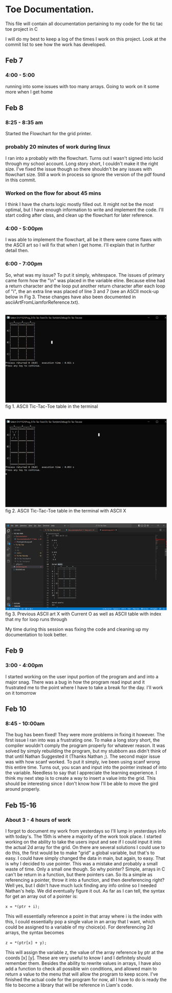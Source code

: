 # Toe Documentation.
This file will contain all documentation pertaining to my code for the tic tac toe project in C

I will do my best to keep a log of the times I work on this project. Look at the commit list to see how the work has developed.
## Feb 7
### 4:00 - 5:00
running into some issues with too many arrays. Going to work on it some more when I get home
## Feb 8
### 8:25 - 8:35 am
Started the Flowchart for the grid printer.
### probably 20 minutes of work during linux
I ran into a probably with the flowchart. Turns out I wasn't signed into lucid through my school account. Long story short, I couldn't make it the right size. I've fixed the issue though so there shouldn't be any issues with flowchart size. Still a work in process so ignore the version of the pdf found in this commit.
### Worked on the flow for about 45 mins
I think I have the charts logic mostly filled out. It might not be the most optimal, but I have enough information to write and implement the code. I'll start coding after class, and clean up the flowchart for later reference.
### 4:00 - 5:00pm
I was able to implement the flowchart, all be it there were come flaws with the ASCII art so I will fix that when I get home. I'll explain that in further detail then.
### 6:00 - 7:00pm
So, what was my issue? To put it simply, whitespace. The issues of primary came form how the "\n" was placed in the variable eline. Because eline had a return character and the loop put another return character after each loop of "i", the an extra line was placed of line 3 and 7 (see an ASCII mock-up below in Fig 3. These changes have also been documented in asciiArtFromLiamforReference.txt). 

</br>![ASCCI_TICTACTOE](ASCCI_TERMINAL.png)
fig 1. ASCII Tic-Tac-Toe table in the terminal

</br>![ASCCI_TICTACTOE](ASCCI_TERMINAL_WITH_X.png)
fig 2. ASCII Tic-Tac-Toe table in the terminal with ASCII X

</br>![ASCCI_TICTACTOE](OLD_ASCCI.png)
fig 3. Previous ASCII art X with Current O as well as ASCII table with index that my for loop runs through

My time during this session was fixing the code and cleaning up my documentation to look better.
## Feb 9
### 3:00 - 4:00pm
I started working on the user input portion of the program and and into a major snag. There was a bug in how the program read input and it frustrated me to the point where I have to take a break for the day. I'll work on it tomorrow
## Feb 10
### 8:45 - 10:00am
The bug has been fixed! They were more problems in fixing it however. The first issue I ran into was a frustrating one. To make a long story short, the compiler wouldn't comply the program properly for whatever reason. It was solved by simply rebuilding the program, but my stubborn ass didn't think of that until Nathan Suggested it (Thanks Nathan ;). The second major issue was with how scanf worked. To put it simply, ive been using scanf wrong this entire time. Turns out, you scan and input into the pointer instead of into the variable. Needless to say that I appreciate the  learning experience. I think my next step is to create a way to insert a value into the grid. This should be interesting since I don't know how I'll be able to move the gird around properly.
## Feb 15-16
### About 3 - 4 hours of work
I forgot to document my work from yesterdays so I'll lump in yesterdays info with today's. The 15th is where a majority of the work took place. I started working on the ability to take the users input and see if I could input it into the actual 2d array for the grid. On there are several solutions I could use to do this, the first would be to make "grid" a global variable, but that's to easy. I could have simply changed the data in main, but again, to easy. That is why I decided to use pointer. This was a mistake and probably a small waste of time. Only a small one though. So why pointer? Simple, arrays in C can't be return in a function, but there pointers can. So its a simple as referencing a pointer, throw it into a function, and then dereferencing right? Well yes, but I didn't have much luck finding any info online so I needed Nathan's help. We did eventually figure it out. As far as I can tell, the syntax for get an array out of a pointer is:

`x = *(ptr + i);`

This will essentially reference a point in that array where i is the index with this, I could essentially pop a single value in an array that I want, which could be assigned to a variable of my choice(x). For dereferencing 2d arrays, the syntax becomes

`z = *(ptr[x] + y);`

This will assign the variable z, the value of the array reference by ptr at the coords [x] [y]. These are very useful to know I and I definitely should remember them. Besides the ability to rewrite values in arrays, I have also add a function to check all possible win conditions, and allowed main to return a value to the menu that will allow the program to keep score. I've finished the actual code for the program for now, all I have to do is ready the file to become a library that will be reference in Liam's code.